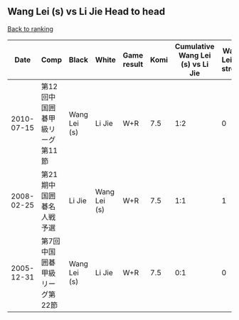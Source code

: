 ## Wang Lei (s) vs Li Jie Head to head

[Back to ranking](../../index.md)




| **Date** | **Comp** | **Black** | **White** | **Game result** | **Komi** | **Cumulative Wang Lei (s) vs Li Jie** | **Wang Lei (s) streak** | **Li Jie streak** | 
| --- | --- | --- | --- | --- | --- | --- | --- | --- |
| 2010-07-15 | 第12回中国囲碁甲級リーグ第11節 | Wang Lei (s) | Li Jie | W+R | 7.5 | 1:2 | 0 | 1 | 
| 2008-02-25 | 第21期中国囲碁名人戦予選 | Li Jie | Wang Lei (s) | W+R | 7.5 | 1:1 | 1 | 0 | 
| 2005-12-31 | 第7回中国囲碁甲級リーグ第22節 | Wang Lei (s) | Li Jie | W+R | 7.5 | 0:1 | 0 | 1 |




